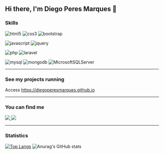 ## Hi there, I'm Diego Peres Marques  👋


### Skills

![html5](https://img.shields.io/badge/HTML5-E34F26?style=for-the-badge&logo=html5&logoColor=white) ![css3](https://img.shields.io/badge/CSS3-1572B6?style=for-the-badge&logo=css3&logoColor=white) ![bootstrap](https://img.shields.io/badge/Bootstrap-563D7C?style=for-the-badge&logo=bootstrap&logoColor=white) 

![javascript](https://img.shields.io/badge/JavaScript-323330?style=for-the-badge&logo=javascript&logoColor=F7DF1E) ![jquery](https://img.shields.io/badge/jQuery-0769AD?style=for-the-badge&logo=jquery&logoColor=white)

![php](https://img.shields.io/badge/PHP-777BB4?style=for-the-badge&logo=php&logoColor=white) ![laravel](https://img.shields.io/badge/Laravel-FF2D20?style=for-the-badge&logo=laravel&logoColor=white) 


![mysql](https://img.shields.io/badge/MySQL-00000F?style=for-the-badge&logo=mysql&logoColor=white) ![mongodb](https://img.shields.io/badge/MongoDB-4EA94B?style=for-the-badge&logo=mongodb&logoColor=white) ![MicrosoftSQLServer](https://img.shields.io/badge/Microsoft%20SQL%20Server-CC2927?style=for-the-badge&logo=microsoft%20sql%20server&logoColor=white)
  
  
 ***
 ### See my projects running 
 Access 
  <a href="https://diegoperesmarques.github.io/">
  https://diegoperesmarques.github.io
  </a>
  
 
 ***
 ### You can find me
 <a href="https://www.linkedin.com/in/diegoperesmarques/">
    <img src="https://img.shields.io/badge/LinkedIn-0077B5?style=for-the-badge&logo=linkedin&logoColor=white" >
 </a>
 
  <a href="https://diegoperesmarques1.blogspot.com/">
    <img src="https://img.shields.io/badge/Blogger-FF5722?style=for-the-badge&logo=blogger&logoColor=white" >
 </a>
 
 
 ***
 ### Statistics
[![Top Langs](https://github-readme-stats.vercel.app/api/top-langs/?username=diegoperesmarques&theme=tokyonight)](https://github.com/diegoperesmarques/github-readme-stats) ![Anurag's GitHub stats](https://github-readme-stats.vercel.app/api?username=diegoperesmarques&count_private=true&show_icons=true&theme=tokyonight)
